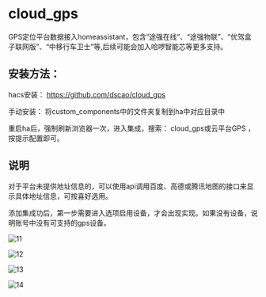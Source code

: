 # cloud_gps
GPS定位平台数据接入homeassistant，包含“途强在线“、“途强物联”、“优驾盒子联网版”、“中移行车卫士”等,后续可能会加入哈啰智能芯等更多支持。

## 安装方法：

hacs安装： https://github.com/dscao/cloud_gps 

手动安装： 将custom_components中的文件夹复制到ha中对应目录中

重启ha后，强制刷新浏览器一次，进入集成，搜索： cloud_gps或云平台GPS ，按提示配置即可。

## 说明
对于平台未提供地址信息的，可以使用api调用百度、高德或腾讯地图的接口来显示具体地址信息，可按喜好选用。

添加集成功后，第一步需要进入选项启用设备，才会出现实现。如果没有设备，说明账号中没有可支持的gps设备。


![11](https://github.com/dscao/cloud_gps/assets/16587914/fb3d9a8b-b7f3-48ea-92be-a37c72b62c41)


![12](https://github.com/dscao/cloud_gps/assets/16587914/e9917c31-80d6-466c-9ad3-f234f939276a)


![13](https://github.com/dscao/cloud_gps/assets/16587914/adfec487-8eb7-48ba-b9e9-629cca131c3a)


![14](https://github.com/dscao/cloud_gps/assets/16587914/f58a39f1-e5a0-4be0-8f79-baa612761d53)


